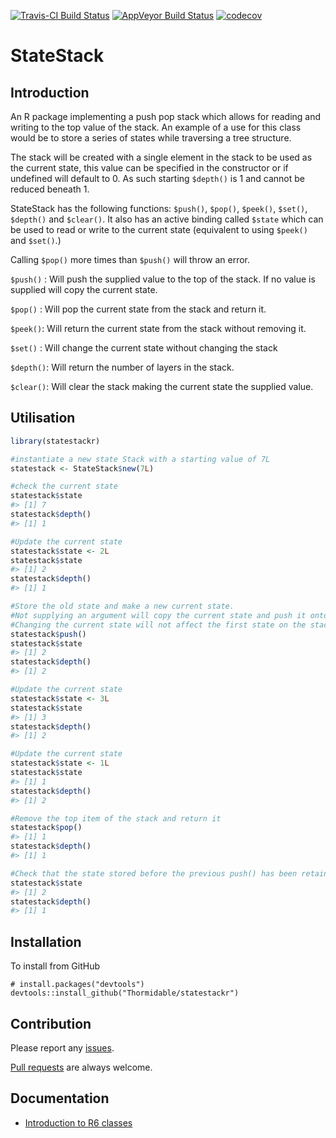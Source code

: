 
<!-- README.md is generated from README.Rmd. Please edit that file -->
[![Travis-CI Build Status](https://travis-ci.org/Thormidable/statestackr.svg?branch=master)](https://travis-ci.org/Thormidable/statestackr) [![AppVeyor Build Status](https://ci.appveyor.com/api/projects/status/github/Thormidable/statestackr?branch=master&svg=true)](https://ci.appveyor.com/project/Thormidable/statestackr) [![codecov](https://codecov.io/gh/Thormidable/statestackr/branch/master/graph/badge.svg)](https://codecov.io/gh/Thormidable/statestackr)

StateStack
==========

Introduction
------------

An R package implementing a push pop stack which allows for reading and writing to the top value of the stack. An example of a use for this class would be to store a series of states while traversing a tree structure.

The stack will be created with a single element in the stack to be used as the current state, this value can be specified in the constructor or if undefined will default to 0. As such starting `$depth()` is 1 and cannot be reduced beneath 1.

StateStack has the following functions: `$push()`, `$pop()`, `$peek()`, `$set()`, `$depth()` and `$clear()`. It also has an active binding called `$state` which can be used to read or write to the current state (equivalent to using `$peek()` and `$set()`.)

Calling `$pop()` more times than `$push()` will throw an error.

`$push()` : Will push the supplied value to the top of the stack. If no value is supplied will copy the current state.

`$pop()` : Will pop the current state from the stack and return it.

`$peek()`: Will return the current state from the stack without removing it.

`$set()` : Will change the current state without changing the stack

`$depth()`: Will return the number of layers in the stack.

`$clear()`: Will clear the stack making the current state the supplied value.

Utilisation
-----------

``` r
library(statestackr)

#instantiate a new state Stack with a starting value of 7L
statestack <- StateStack$new(7L)

#check the current state
statestack$state
#> [1] 7
statestack$depth()
#> [1] 1

#Update the current state
statestack$state <- 2L
statestack$state
#> [1] 2
statestack$depth()
#> [1] 1

#Store the old state and make a new current state.
#Not supplying an argument will copy the current state and push it onto the stack.
#Changing the current state will not affect the first state on the stack.
statestack$push()
statestack$state
#> [1] 2
statestack$depth()
#> [1] 2

#Update the current state
statestack$state <- 3L
statestack$state
#> [1] 3
statestack$depth()
#> [1] 2

#Update the current state
statestack$state <- 1L
statestack$state
#> [1] 1
statestack$depth()
#> [1] 2

#Remove the top item of the stack and return it
statestack$pop()
#> [1] 1
statestack$depth()
#> [1] 1

#Check that the state stored before the previous push() has been retained
statestack$state
#> [1] 2
statestack$depth()
#> [1] 1
```

Installation
------------

To install from GitHub

    # install.packages("devtools")
    devtools::install_github("Thormidable/statestackr")

Contribution
------------

Please report any [issues](https://github.com/Thormidable/statestackr/issues).

[Pull requests](https://github.com/Thormidable/statestackr/pulls) are always welcome.

Documentation
-------------

-   [Introduction to R6 classes](https://cran.r-project.org/web/packages/R6/vignettes/Introduction.html)
